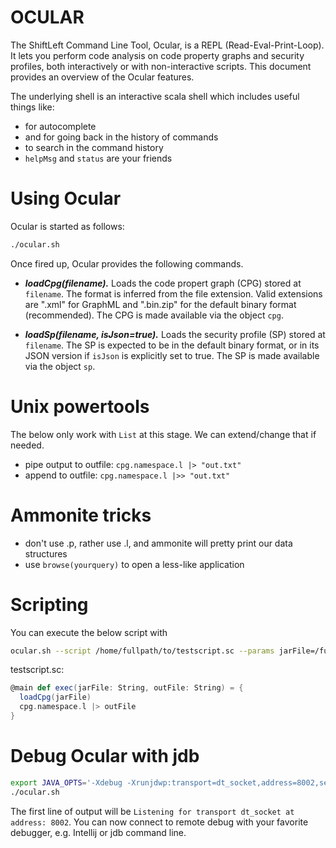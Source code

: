 # OCULAR

The ShiftLeft Command Line Tool, Ocular, is a REPL (Read-Eval-Print-Loop). It lets you perform code analysis on code property graphs and security profiles, both interactively or with non-interactive scripts. This document provides an overview of the Ocular features.

The underlying shell is an interactive scala shell which includes useful things like:
* <TAB> for autocomplete
* <UP> and <DOWN> for going back in the history of commands
* <CTRL-r> to search in the command history
* `helpMsg` and `status` are your friends

# Using Ocular

Ocular is started as follows: 

```bash
./ocular.sh
```

Once fired up, Ocular provides the following commands.

* ***loadCpg(filename).*** Loads the code propert graph (CPG) stored
     at `filename`. The format is inferred from the file
     extension. Valid extensions are ".xml" for GraphML and ".bin.zip"
     for the default binary format (recommended). The CPG is made
     available via the object `cpg`.
     
* ***loadSp(filename, isJson=true).*** Loads the security profile (SP)
     stored at `filename`. The SP is expected to be in the default
     binary format, or in its JSON version if `isJson` is explicitly
     set to true. The SP is made available via the object `sp`.

# Unix powertools

The below only work with `List` at this stage. We can extend/change that if needed.

* pipe output to outfile: `cpg.namespace.l |> "out.txt"`
* append to outfile: `cpg.namespace.l |>> "out.txt"`

# Ammonite tricks

* don't use .p, rather use .l, and ammonite will pretty print our data structures
* use `browse(yourquery)` to open a less-like application

# Scripting

You can execute the below script with 

```bash
ocular.sh --script /home/fullpath/to/testscript.sc --params jarFile=/fullpath/to/file.jar,outFile=out.cpg`
```

testscript.sc:
```scala
@main def exec(jarFile: String, outFile: String) = {
  loadCpg(jarFile)
  cpg.namespace.l |> outFile
}
```

# Debug Ocular with jdb
```bash
export JAVA_OPTS='-Xdebug -Xrunjdwp:transport=dt_socket,address=8002,server=y,suspend=n'
./ocular.sh
```
The first line of output will be `Listening for transport dt_socket at address: 8002`.  You can now connect to remote debug with your favorite debugger, e.g. Intellij or jdb command line.
